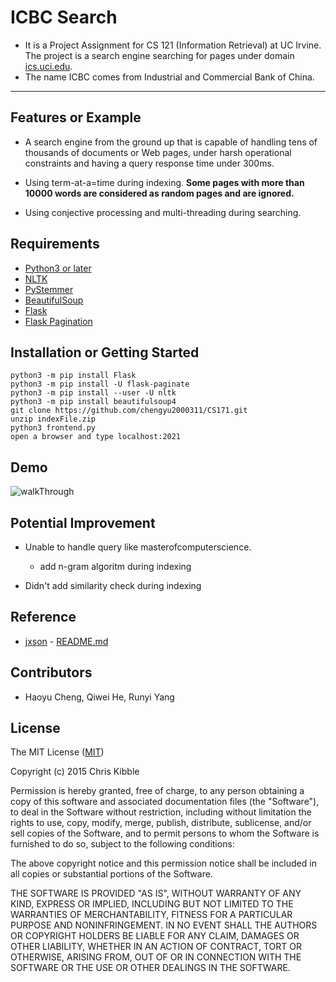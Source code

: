 # ICBC Search

+ It is a Project Assignment for CS 121 (Information Retrieval) at UC Irvine. The project is a search engine searching for pages under domain [ics.uci.edu](ics.uci.edu). 
+ The name ICBC comes from Industrial and Commercial Bank of China.

***************************

## Features or Example

+ A search engine from the ground up that is capable of handling tens of thousands of documents or Web pages, under harsh operational constraints and having a query response time under 300ms.

+ Using term-at-a=time during indexing. <strong> Some pages with more than 10000 words are considered as random pages and are ignored. </strong>
+ Using conjective processing and multi-threading during searching.



## Requirements

+ [Python3 or later](https://www.python.org/downloads/)
+ [NLTK](https://www.nltk.org/)
+ [PyStemmer](https://github.com/snowballstem/pystemmer)
+ [BeautifulSoup](https://www.crummy.com/software/BeautifulSoup/bs4/doc/)
+ [Flask](https://flask.palletsprojects.com/en/1.1.x/installation/#installation)
+ [Flask Pagination](https://pythonhosted.org/Flask-paginate/)


## Installation or Getting Started

    python3 -m pip install Flask
    python3 -m pip install -U flask-paginate
    python3 -m pip install --user -U nltk
    python3 -m pip install beautifulsoup4
	git clone https://github.com/chengyu2000311/CS171.git
    unzip indexFile.zip
    python3 frontend.py
    open a browser and type localhost:2021

## Demo

![walkThrough](walkThrough.gif)

## Potential Improvement

+ Unable to handle query like masterofcomputerscience.

    + add n-gram algoritm during indexing

+ Didn't add similarity check during indexing
    
## Reference

+ [jxson](https://gist.github.com/jxson) - [README.md](https://gist.github.com/jxson/1784669)



## Contributors

+ Haoyu Cheng, Qiwei He, Runyi Yang



## License
 
The MIT License ([MIT](http://opensource.org/licenses/mit-license.php))

Copyright (c) 2015 Chris Kibble

Permission is hereby granted, free of charge, to any person obtaining a copy of this software and associated documentation files (the "Software"), to deal in the Software without restriction, including without limitation the rights to use, copy, modify, merge, publish, distribute, sublicense, and/or sell copies of the Software, and to permit persons to whom the Software is furnished to do so, subject to the following conditions:

The above copyright notice and this permission notice shall be included in all copies or substantial portions of the Software.

THE SOFTWARE IS PROVIDED "AS IS", WITHOUT WARRANTY OF ANY KIND, EXPRESS OR IMPLIED, INCLUDING BUT NOT LIMITED TO THE WARRANTIES OF MERCHANTABILITY, FITNESS FOR A PARTICULAR PURPOSE AND NONINFRINGEMENT. IN NO EVENT SHALL THE AUTHORS OR COPYRIGHT HOLDERS BE LIABLE FOR ANY CLAIM, DAMAGES OR OTHER LIABILITY, WHETHER IN AN ACTION OF CONTRACT, TORT OR OTHERWISE, ARISING FROM, OUT OF OR IN CONNECTION WITH THE SOFTWARE OR THE USE OR OTHER DEALINGS IN THE SOFTWARE.
